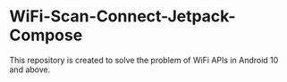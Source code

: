 # WiFi-Scan-Connect-Jetpack-Compose
This repository is created to solve the problem of WiFi APIs in Android 10 and above.
